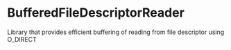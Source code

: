 # BufferedFileDescriptorReader
Library that provides efficient buffering of reading from file descriptor using O_DIRECT
